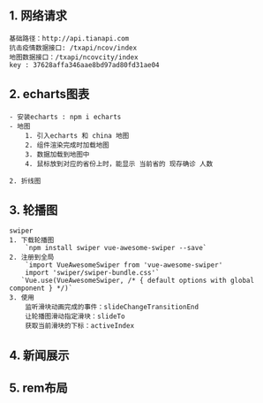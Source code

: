 ## 1. 网络请求
    基础路径：http://api.tianapi.com
    抗击疫情数据接口: /txapi/ncov/index
    地图数据接口：/txapi/ncovcity/index
    key : 37628affa346aae8bd97ad80fd31ae04

## 2. echarts图表
    - 安装echarts : npm i echarts
    - 地图
        1. 引入echarts 和 china 地图
        2. 组件渲染完成时加载地图
        3. 数据加载到地图中
        4. 鼠标放到对应的省份上时，能显示 当前省的 现存确诊 人数
        
    2. 折线图

## 3. 轮播图
    swiper
    1. 下载轮播图 
        `npm install swiper vue-awesome-swiper --save`
    2. 注册到全局
        `import VueAwesomeSwiper from 'vue-awesome-swiper'
        import 'swiper/swiper-bundle.css'`
       `Vue.use(VueAwesomeSwiper, /* { default options with global component } */)`
    3. 使用
        监听滑块动画完成的事件：slideChangeTransitionEnd
        让轮播图滑动指定滑块：slideTo
        获取当前滑块的下标：activeIndex
## 4. 新闻展示
## 5. rem布局


